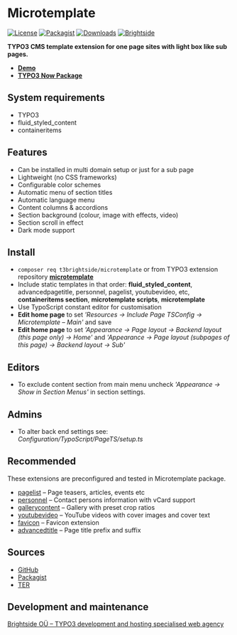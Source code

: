 # Microtemplate
[![License](https://poser.pugx.org/t3brightside/microtemplate/license)](LICENSE.txt)
[![Packagist](https://img.shields.io/packagist/v/t3brightside/microtemplate.svg?style=flat)](https://packagist.org/packages/t3brightside/microtemplate)
[![Downloads](https://poser.pugx.org/t3brightside/microtemplate/downloads)](https://packagist.org/packages/t3brightside/microtemplate)
[![Brightside](https://img.shields.io/badge/by-t3brightside.com-orange.svg?style=flat)](https://t3brightside.com)

**TYPO3 CMS template extension for one page sites with light box like sub pages.**

- **[Demo](https://microtemplate.t3brightside.com)**
- **[TYPO3 Now Package](https://t3brightside.com/typo3-now)**

## System requirements

- TYPO3
- fluid_styled_content
- containeritems

## Features
- Can be installed in multi domain setup or just for a sub page
- Lightweight (no CSS frameworks)
- Configurable color schemes
- Automatic menu of section titles
- Automatic language menu
- Content columns & accordions
- Section background (colour, image with effects, video)
- Section scroll in effect
- Dark mode support

## Install
- `composer req t3brightside/microtemplate` or from TYPO3 extension repository **[microtemplate](https://extensions.typo3.org/extension/microtemplate/)**
- Include static templates in that order: **fluid_styled_content**, advancedpagetitle, personnel, pagelist, youtubevideo, etc, **containeritems section**, **microtemplate scripts**, **microtemplate**
- Use TypoScript constant editor for customisation
- **Edit home page** to set _'Resources -> Include Page TSConfig -> Microtemplate – Main'_ and save
- **Edit home page** to set _'Appearance -> Page layout -> Backend layout  (this page only) -> Home'_ and _'Appearance -> Page layout (subpages of this page) -> Backend layout -> Sub'_

## Editors
- To exclude content section from main menu uncheck _'Appearance -> Show in Section Menus'_ in section settings.

## Admins
- To alter back end settings see: _Configuration/TypoScript/PageTS/setup.ts_

## Recommended
These extensions are preconfigured and tested in Microtemplate package.
- [pagelist](https://github.com/t3brightside/pagelist) – Page teasers, articles, events etc
- [personnel](https://github.com/t3brightside/personnel) – Contact persons information with vCard support
- [gallerycontent](https://github.com/t3brightside/gallerycontent) – Gallery with preset crop ratios
- [youtubevideo](https://github.com/t3brightside/youtubevideo) – YouTube videos with cover images and cover text
- [favicon](https://github.com/t3brightside/favicon) – Favicon extension
- [advancedtitle](https://github.com/t3brightside/advancedtitle) – Page title prefix and suffix

## Sources
- [GitHub](https://github.com/t3brightside/microtemplate)
- [Packagist](https://packagist.org/packages/t3brightside/microtemplate)
- [TER](https://extensions.typo3.org/extension/microtemplate/)

## Development and maintenance
[Brightside OÜ – TYPO3 development and hosting specialised web agency](https://t3brightside.com/)
